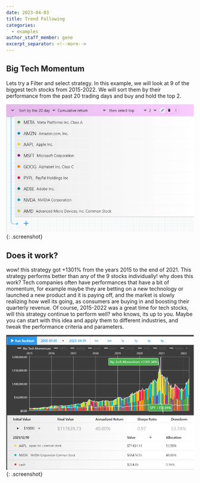 ```yaml
---
date: 2023-04-03
title: Trend Following
categories:
  - examples
author_staff_member: gene
excerpt_separator: <!--more-->
---
```


##  Big Tech Momentum
Lets try a Filter and select strategy. In this example, we will look at 9 of the biggest tech stocks from 2015-2022. We will sort them by their performance from the past 20 trading days and buy and hold the top 2.

![Checkmate](\images\filter.PNG){: .screenshot}

## Does it work?
wow! this strategy got +1301% from the years 2015 to the end of 2021. This strategy performs better than any of the 9 stocks individually! why does this work? Tech companies often have performances that have a bit of momentum, for example maybe they are betting on a new technology or launched a new product and it is paying off, and the market is slowly realizing how well its going, as consumers are buying in and boosting their quarterly revenue. Of course, 2015-2022 was a great time for tech stocks, will this strategy continue to perform well? who knows, its up to you. Maybe you can start with this idea and apply them to different industries, and tweak the performance criteria and parameters.

![Checkmate](\images\bigtechmo.PNG){: .screenshot}
<!--more-->